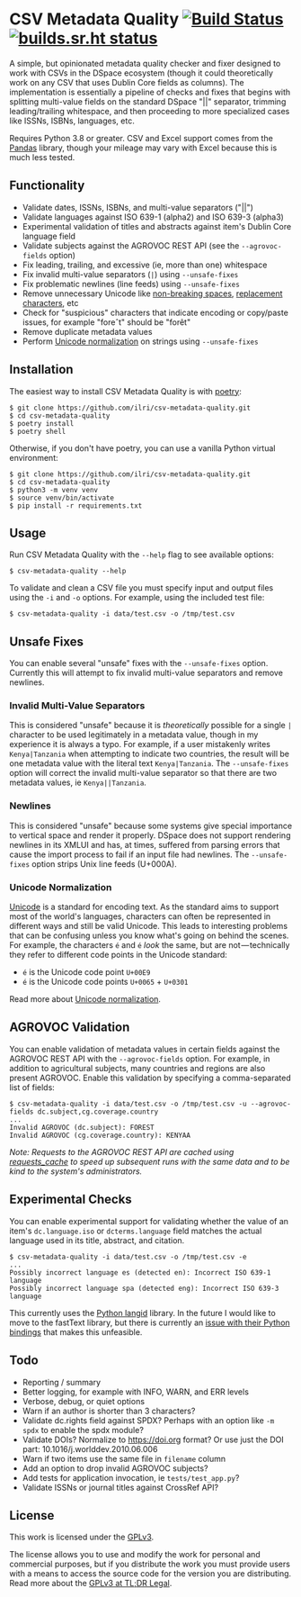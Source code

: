 # CSV Metadata Quality [![Build Status](https://travis-ci.com/ilri/csv-metadata-quality.svg?branch=master)](https://travis-ci.com/ilri/csv-metadata-quality) [![builds.sr.ht status](https://builds.sr.ht/~alanorth/csv-metadata-quality.svg)](https://builds.sr.ht/~alanorth/csv-metadata-quality?)
A simple, but opinionated metadata quality checker and fixer designed to work with CSVs in the DSpace ecosystem (though it could theoretically work on any CSV that uses Dublin Core fields as columns). The implementation is essentially a pipeline of checks and fixes that begins with splitting multi-value fields on the standard DSpace "||" separator, trimming leading/trailing whitespace, and then proceeding to more specialized cases like ISSNs, ISBNs, languages, etc.

Requires Python 3.8 or greater. CSV and Excel support comes from the [Pandas](https://pandas.pydata.org/) library, though your mileage may vary with Excel because this is much less tested.

## Functionality

- Validate dates, ISSNs, ISBNs, and multi-value separators ("||")
- Validate languages against ISO 639-1 (alpha2) and ISO 639-3 (alpha3)
- Experimental validation of titles and abstracts against item's Dublin Core language field
- Validate subjects against the AGROVOC REST API (see the `--agrovoc-fields` option)
- Fix leading, trailing, and excessive (ie, more than one) whitespace
- Fix invalid multi-value separators (`|`) using `--unsafe-fixes`
- Fix problematic newlines (line feeds) using `--unsafe-fixes`
- Remove unnecessary Unicode like [non-breaking spaces](https://en.wikipedia.org/wiki/Non-breaking_space), [replacement characters](https://en.wikipedia.org/wiki/Specials_(Unicode_block)#Replacement_character), etc
- Check for "suspicious" characters that indicate encoding or copy/paste issues, for example "foreˆt" should be "forêt"
- Remove duplicate metadata values
- Perform [Unicode normalization](https://withblue.ink/2019/03/11/why-you-need-to-normalize-unicode-strings.html) on strings using `--unsafe-fixes`

## Installation
The easiest way to install CSV Metadata Quality is with [poetry](https://python-poetry.org):

```
$ git clone https://github.com/ilri/csv-metadata-quality.git
$ cd csv-metadata-quality
$ poetry install
$ poetry shell
```

Otherwise, if you don't have poetry, you can use a vanilla Python virtual environment:

```
$ git clone https://github.com/ilri/csv-metadata-quality.git
$ cd csv-metadata-quality
$ python3 -m venv venv
$ source venv/bin/activate
$ pip install -r requirements.txt
```

## Usage
Run CSV Metadata Quality with the `--help` flag to see available options:

```
$ csv-metadata-quality --help
```

To validate and clean a CSV file you must specify input and output files using the `-i` and `-o` options. For example, using the included test file:

```
$ csv-metadata-quality -i data/test.csv -o /tmp/test.csv
```

## Unsafe Fixes
You can enable several "unsafe" fixes with the `--unsafe-fixes` option. Currently this will attempt to fix invalid multi-value separators and remove newlines.

### Invalid Multi-Value Separators
This is considered "unsafe" because it is *theoretically* possible for a single `|` character to be used legitimately in a metadata value, though in my experience it is always a typo. For example, if a user mistakenly writes `Kenya|Tanzania` when attempting to indicate two countries, the result will be one metadata value with the literal text `Kenya|Tanzania`. The `--unsafe-fixes` option will correct the invalid multi-value separator so that there are two metadata values, ie `Kenya||Tanzania`.

### Newlines
This is considered "unsafe" because some systems give special importance to vertical space and render it properly. DSpace does not support rendering newlines in its XMLUI and has, at times, suffered from parsing errors that cause the import process to fail if an input file had newlines. The `--unsafe-fixes` option strips Unix line feeds (U+000A).

### Unicode Normalization
[Unicode](https://en.wikipedia.org/wiki/Unicode) is a standard for encoding text. As the standard aims to support most of the world's languages, characters can often be represented in different ways and still be valid Unicode. This leads to interesting problems that can be confusing unless you know what's going on behind the scenes. For example, the characters `é` and `é` *look* the same, but are not — technically they refer to different code points in the Unicode standard:

- `é` is the Unicode code point `U+00E9`
- `é` is the Unicode code points `U+0065` + `U+0301`

Read more about [Unicode normalization](https://withblue.ink/2019/03/11/why-you-need-to-normalize-unicode-strings.html).

## AGROVOC Validation
You can enable validation of metadata values in certain fields against the AGROVOC REST API with the `--agrovoc-fields` option. For example, in addition to agricultural subjects, many countries and regions are also present AGROVOC. Enable this validation by specifying a comma-separated list of fields:

```
$ csv-metadata-quality -i data/test.csv -o /tmp/test.csv -u --agrovoc-fields dc.subject,cg.coverage.country
...
Invalid AGROVOC (dc.subject): FOREST
Invalid AGROVOC (cg.coverage.country): KENYAA
```

*Note: Requests to the AGROVOC REST API are cached using [requests_cache](https://pypi.org/project/requests-cache/) to speed up subsequent runs with the same data and to be kind to the system's administrators.*

## Experimental Checks
You can enable experimental support for validating whether the value of an item's `dc.language.iso` or `dcterms.language` field matches the actual language used in its title, abstract, and citation.

```
$ csv-metadata-quality -i data/test.csv -o /tmp/test.csv -e
...
Possibly incorrect language es (detected en): Incorrect ISO 639-1 language
Possibly incorrect language spa (detected eng): Incorrect ISO 639-3 language
```

This currently uses the [Python langid](https://github.com/saffsd/langid.py) library. In the future I would like to move to the fastText library, but there is currently an [issue with their Python bindings](https://github.com/facebookresearch/fastText/issues/909) that makes this unfeasible.

## Todo

- Reporting / summary
- Better logging, for example with INFO, WARN, and ERR levels
- Verbose, debug, or quiet options
- Warn if an author is shorter than 3 characters?
- Validate dc.rights field against SPDX? Perhaps with an option like `-m spdx` to enable the spdx module?
- Validate DOIs? Normalize to https://doi.org format? Or use just the DOI part: 10.1016/j.worlddev.2010.06.006
- Warn if two items use the same file in `filename` column
- Add an option to drop invalid AGROVOC subjects?
- Add tests for application invocation, ie `tests/test_app.py`?
- Validate ISSNs or journal titles against CrossRef API?

## License
This work is licensed under the [GPLv3](https://www.gnu.org/licenses/gpl-3.0.en.html).

The license allows you to use and modify the work for personal and commercial purposes, but if you distribute the work you must provide users with a means to access the source code for the version you are distributing. Read more about the [GPLv3 at TL;DR Legal](https://tldrlegal.com/license/gnu-general-public-license-v3-(gpl-3)).
